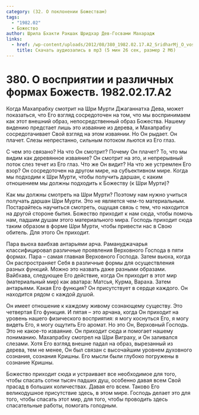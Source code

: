 ```yaml
---
category: (32. О поклонении Божествам)
tags:
  - "1982.02"
  - Божество
author: Шрила Бхакти Ракшак Шридхар Дев-Госвами Махарадж
links:
  - href: /wp-content/uploads/2012/08/380_1982.02.17.A2_SridharMj_O_vospriyatii_i_razlichnyh_formah_Bojestv.mp3
    title: Скачать аудиозапись в mp3 (5 мин 26 сек, размер 2 Мб)
---
```


# 380. О восприятии и различных формах Божеств. 1982.02.17.A2

Когда Махапрабху смотрит на Шри Мурти Джаганнатха Дева, может показаться, что Его взгляд сосредоточен на том, что мы воспринимаем как этот внешний образ, непосредственный образ Божества. Нашему видению предстает лишь это изваяние из дерева, и Махапрабху сосредотачивает Свой взгляд на этом изваянии. Но Он рыдает. Он плачет. Слезы непрестанно, сильным потоком льются из Его глаз.

С чем это связано? На что Он смотрит? Почему Он плачет? То, что мы видим как деревянное изваяние? Он смотрит на это, и непрерывный поток слез течет из Его глаз. Что же Он видит? На что же устремлен Его взор? Он сосредоточен на другом мире, на субъективном мире. Когда мы подходим к Шри Мурти, чтобы получить даршан, с каким отношением мы должны подходить к Божеству (к Шри Мурти)?

Как мы должны смотреть на Шри Мурти? Поэтому нам нужно учиться получать даршан Шри Мурти. Это не является чем-то материальным. Постарайтесь научиться смотреть, ощущая связь с тем, что находится на другой стороне бытия. Божество приходит к нам сюда, чтобы помочь нам, падшим душам этого материального мира. Господь приходит сюда таким образом в форме Шри Мурти, чтобы привести нас в Свою обитель. Для этого Он приходит.

Пара вьюха ваибхав антарьями арча. Рамануджачарья классифицировал различные проявления Верховного Господа в пяти формах. Пара – самая главная Верховного Господа. Затем вьюха, когда Он распространяет Себя в различные формы для осуществления разных функций. Можно это назвать даже разными образами. Вайбхава, следующее Его действие, когда Он приходит в этот мир (материальный мир) как аватара: Матсья, Курма, Вараха. Затем антарьями. Какая Его функция? Он присутствует в сердце каждого. Он находится рядом с каждой душой.

Он имеет отношение к каждому живому сознающему существу. Это четвертая Его функция. И пятая – это арчана, когда Он приходит на уровень нашего физического восприятия: я могу коснуться Его, я могу видеть Его, я могу ощутить Его аромат. Но это Он, Верховный Господь. Это не какое-то изваяние. Он приходит сюда и помогает нашему пониманию. Махапрабху смотрел на Шри Виграху, и Он заливался слезами. Хотя Его взгляд внешне падал на образ, вырезанный из дерева, тем не менее, Он был связан с высочайшим уровнем духовного сознания, сознания Кришны. Его мысли были глубоко погружены в сознание Кришны.

Божество приходит сюда и устраивает все необходимое для того, чтобы спасать сотни тысяч падших душ, особенно давая всем Свой прасад в больших количествах. Давая его всем. Таково Его великодушное присутствие здесь, в этом мире. Господь делает это для того, чтобы спасать этот мир, для того, чтобы проводить здесь спасательные работы, помогать голодным.

